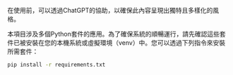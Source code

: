 在使用前，可以透過ChatGPT的協助，以確保此內容呈現出獨特且多樣化的風格。

本項目涉及多個Python套件的應用。為了確保系統的順暢運行，請先確認這些套件已被安裝在您的本機系統或虛擬環境（venv）中。您可以透過下列指令來安裝所需套件：

```bash
pip install -r requirements.txt
```